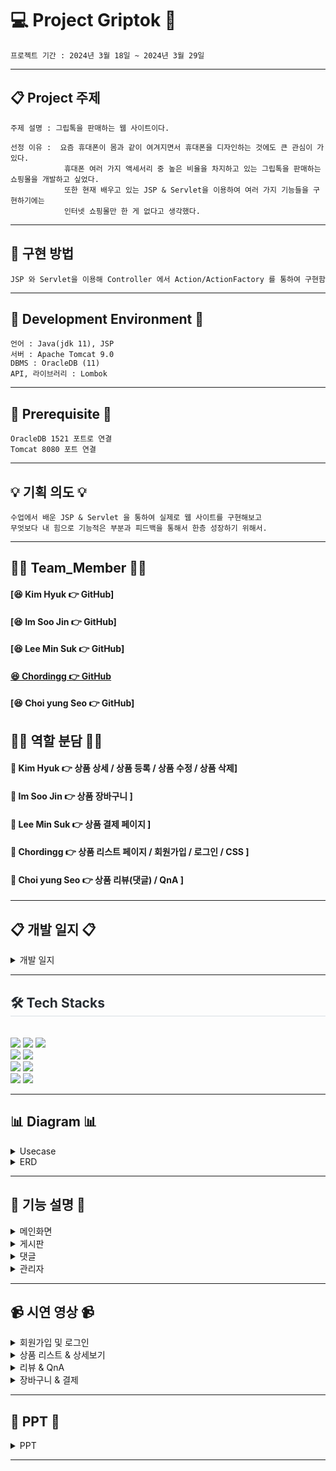 # 💻 Project Griptok 🛒
```
프로젝트 기간 : 2024년 3월 18일 ~ 2024년 3월 29일
```
***


## 📋 Project 주제
```
주제 설명 : 그립톡을 판매하는 웹 사이트이다.

선정 이유 :  요즘 휴대폰이 몸과 같이 여겨지면서 휴대폰을 디자인하는 것에도 큰 관심이 가있다.
            휴대폰 여러 가지 액세서리 중 높은 비율을 차지하고 있는 그립톡을 판매하는 쇼핑몰을 개발하고 싶었다.
            또한 현재 배우고 있는 JSP & Servlet을 이용하여 여러 가지 기능들을 구현하기에는
            인터넷 쇼핑몰만 한 게 없다고 생각했다.
```
<hr>

## 📖 구현 방법
```
JSP 와 Servlet을 이용해 Controller 에서 Action/ActionFactory 를 통하여 구현함
```

<hr>



## 🔧 Development Environment 🔧
```
언어 : Java(jdk 11), JSP
서버 : Apache Tomcat 9.0
DBMS : OracleDB (11)
API, 라이브러리 : Lombok
```

<hr>

## 🔔 Prerequisite 🔔
```
OracleDB 1521 포트로 연결 
Tomcat 8080 포트 연결
```

<hr>

## 💡 기획 의도 💡
```
수업에서 배운 JSP & Servlet 을 통하여 실제로 웹 사이트를 구현해보고
무엇보다 내 힘으로 기능적은 부분과 피드백을 통해서 한층 성장하기 위해서.
```
<hr>

## 🙋‍♀️ Team_Member 🙋‍♀️

#### [😆 Kim Hyuk 👉 GitHub]
#### [😆 Im Soo Jin 👉 GitHub]
#### [😆 Lee Min Suk 👉 GitHub]
#### [😆 Chordingg 👉 GitHub](https://github.com/Chordingg)
#### [😆 Choi yung Seo 👉 GitHub] 

## 🙋‍♀️ 역할 분담 🙋‍♀️
#### 🔨 Kim Hyuk 👉 상품 상세 / 상품 등록 / 상품 수정 / 상품 삭제]
#### 🔨 Im Soo Jin 👉 상품 장바구니 ]
#### 🔨 Lee Min Suk 👉 상품 결제 페이지 ]
#### 🔨 Chordingg 👉 상품 리스트 페이지 / 회원가입 / 로그인 / CSS ]
#### 🔨 Choi yung Seo 👉 상품 리뷰(댓글) / QnA ] 

<hr>

## 📋 개발 일지 📋
<details><summary>개발 일지</summary>
      
 ![image](https://github.com/Chordingg/2024_AWS_JSP_Project_griptok/assets/157094467/0f731777-3070-4491-bb3c-0d207d815a05)
  
</details>

<hr>

<div style="text-align: left;">
    <h2 style="border-bottom: 1px solid #d8dee4; color: #282d33;"> 🛠️ Tech Stacks </h2> <br> 
<img src="https://img.shields.io/badge/HTML5-E34F26?style=for-the-badge&logo=HTML5&logoColor=white">
<img src="https://img.shields.io/badge/CSS3-1572B6?style=for-the-badge&logo=CSS3&logoColor=white">
<img src="https://img.shields.io/badge/Java-007396?style=for-the-badge&logo=Java&logoColor=white">     
<br>
<img src="https://img.shields.io/badge/Javascript-F7DF1E?style=for-the-badge&logo=Javascript&logoColor=white">
<img src="https://img.shields.io/badge/Oracle-F80000?style=for-the-badge&logo=Oracle&logoColor=white">
<br>
<img src="https://img.shields.io/badge/Git-F05032?style=for-the-badge&logo=Git&logoColor=white">
<img src="https://img.shields.io/badge/Github-181717?style=for-the-badge&logo=Github&logoColor=white">
<br>
<img src="https://img.shields.io/badge/Apache Tomcat-F8DC75?style=for-the-badge&logo=Apache Tomcat&logoColor=white">
<img src="https://img.shields.io/badge/Notion-000000?style=for-the-badge&logo=Notion&logoColor=white">
</div>

<hr>

## 📊 Diagram 📊

<details><summary>Usecase</summary>
<img src="https://github.com/Chordingg/2024_AWS_JSP_Project_griptok/assets/157094467/8f64bd54-3168-473c-8561-ad97fde61443" />
</details>

<details><summary>ERD</summary>
<img src="https://github.com/Chordingg/2024_AWS_JSP_Project_griptok/assets/157094467/1e777cbc-d841-45fa-b32d-2e4b63417a43" />
</details>

<hr>

## 📝 기능 설명 📝

<details><summary>메인화면
</summary>
<br/>

### [ 상단 고정 메뉴 ( Header ) ]
- home, 검색, 공지사항, 마이페이지, 게시글의 랭킹, 로그인 등을 볼 수 있는 태그
- 게시물 검색 기능
    - 제목과 내용에 따라 검색 가능
- 로그인이 되어 있지 않은 경우
    - Header에 있는 로그인 버튼을 클릭하여 로그인
- 로그인이 되어 있는 경우
    - 로그인 버튼이 본인의 닉네임을 나타내는 풀 다운 메뉴로 변환
    - 그 풀 다운 메뉴에는 본인 정보를 수정할 수 있으며, 자신이 쓴 글을 볼 수 있음.
    - 로그아웃
- 랭킹에는 한 주마다 가장 많은 조회수, 가장 많은 좋아요수를 받은 게시물들이 나타남.

| 비회원 & 메뉴 |
| --- |
| <img width="1094" alt="image" src="https://github.com/Chunjae-GongCheck/GongCheck/assets/145963704/678dec32-f5fd-45db-91ea-b3fed6235a82"> | 

</br>

| 회원 & 풀다운 메뉴 |
| --- |
| <img width="1081" alt="image" src="https://github.com/Chunjae-GongCheck/GongCheck/assets/145963704/ca0b2ab4-51c3-4f96-8499-62ec77b9e983"> |

<br/>

### [ 검색창 모달 화면 ( Modal ) ]
- 검색 버튼 누르는 즉시 검색할 수 있는 대화상자 열림
- 해당 모달 화면 외에 어느 곳을 누르던 대화상자가 닫히게 설정.

| 검색창 모달 화면 |
| --- |
| <img width="1081" alt="image" src="https://github.com/Chunjae-GongCheck/GongCheck/assets/145524731/ce55ae62-8c43-4aec-9445-3c01e0419b79"> |

<br/>

| 페이지네이션 |
| --- |
| <img width="1081" alt="image" src="https://github.com/Chunjae-GongCheck/GongCheck/assets/145524731/156e5ad2-8ea2-471f-b610-ecd7a4d0a4c5"> |

<br/>

| 회원가입 |
| -- |
| <img src="https://github.com/Chunjae-GongCheck/GongCheck/assets/74610908/eff35fd6-7aa1-4345-b049-133c30ecefe2" width="1081" > |

<br/>

| 로그인 |
| -- |
| <img src="https://github.com/Chunjae-GongCheck/GongCheck/assets/74610908/30b39898-0173-4719-a3dc-f79e25ebecfd" width="1081" > |
<br/>

| 회원정보 수정 |
| -- |
| <img src="https://github.com/Chunjae-GongCheck/GongCheck/assets/74610908/9c0ae289-aee4-4bb9-b698-cb6e162d3e61" width="1081"> |

<br/>


</details>

<details><summary>게시판
</summary>
<br/>   

### [ 공부 인증 게시판 글쓰기 ( Write ) ]
- 글을 작성하여 게시판에 자신이 작성한 글이 올라가도록 함
- 로그인이 되어있는 경우에만 글 작성 가능
    - 비회원의 경우 로그인을 먼저 해야 함
- 글 작성시 제목, 내용 그리고 사진 파일을 필수로 첨부해야 함
    - 사진 파일은 한 장만 첨부 가능하도록 설정
    - 사진은 jpg, png, gif 형식으로 첨부 가능
- 글 등록하기 외에도 내용 다시 작성, 게시물 목록 보기 가능
  </br>

| 게시물 작성 |
| -- |
| <img src="https://github.com/Chunjae-GongCheck/GongCheck/assets/145963704/201d545b-3eec-4b04-b25b-f8c1a763b4c0" width="1081"> |

### [ 공부 인증 게시판 글 수정하기 ( Modify ) ]
- 본인이 작성한 글을 직접 수정할 수 있도록 설정
    - 비회원의 경우 로그인을 먼저 해야 함
    - 다른 회원이 수정하려고 할 때에는 권한이 부여되지 않음
- 수정하기 클릭 시 본인이 작성했던 제목과 내용이 남아있음
    - 사진 파일은 새롭게 첨부해야 함
- 글 등록 외에도 내용 다시 작성, 게시물 목록 보기 가능

<br/>

| 게시물 수정 |
| -- |
| <img src="https://github.com/Chunjae-GongCheck/GongCheck/assets/145963704/f09c2b75-a423-48b5-8e49-a3c2bd60449c" width="1081"> |

### [ 공부 인증 게시판 글 삭제하기 ( Delete ) ]
- 본인이 작성한 글에 대하여 삭제 기능 부여
    - 비회원의 경우 로그인을 먼저 해야 함
    - 다른 회원이 삭하려고 할 때에는 권한이 부여되지 않음
- 삭제하기 클릭 시 의사를 한 번 더 물어보고 삭제하기를 눌렀을 때 해당 글이 게시판 목록에서 사라짐

<br/>

| 게시물 삭제 |
| -- |
| <img src="https://github.com/Chunjae-GongCheck/GongCheck/assets/145963704/5ece4b74-82c7-4caf-bdcd-f85e36b3f805" width="1081"> |

<br/>

</details>

<details><summary>댓글
</summary>
<br/>

### [ 공부 인증 게시판 댓글 쓰기 ( Write ) ]
- 게시물 클릭 후 해당 게시물에 댓글 작성 가능
- 댓글이 없을 시 댓글 리스트 부분에 [등록된 댓글이 없습니다.] 표시
- 로그인이 되어있는 경우에만 글 작성 가능
    - 비회원의 경우 로그인을 먼저 해야 함
- 내용만 입력 할 수 있음


| 댓글 작성 |
| -- |
| <img src="https://github.com/Chunjae-GongCheck/GongCheck/assets/145963612/67433f6b-4073-4f47-8773-65d7070beab6" width="1081"> |

<br/>

### [ 공부 인증 게시판 댓글 수정하기 ( Modify ) ]
- 본인의 댓글만 수정할 수 있음
  - 비회원의 경우 로그인을 먼저 해야 함
  - 다른 회원이 수정하려고 할 때에는 권한이 부여되지 않음
- 수정하기 클릭 시 본인이 작성했던 댓글내용 남아있음
- Reset 클릭 시 작성하고있던 수정내용 초기화
  - 수정 전 기존 내용은 남아있음
- 수정 완료 후 수정일시 추가됨
  - 수정 하지 않은 댓글은 작성일시만 표기되어있음

| 댓글 수정 |
| -- |
| <img src="https://github.com/Chunjae-GongCheck/GongCheck/assets/145963612/93e627b9-e728-4884-b310-1f96a6caf93c" width="1081"> |

<br/>

### [ 공부 인증 게시판 댓글 삭제하기 ( Delete ) ]
- 본인이 작성한 댓글에 대하여 삭제 기능 부여
  - 비회원의 경우 로그인을 먼저 해야 함
  - 다른 회원이 삭제하려고 할 때에는 권한이 부여되지 않음
- 삭제하기 클릭 시 의사를 한 번 더 물어보고 해당 댓글 삭제

| 댓글 삭제 |
| -- |
| <img src="https://github.com/Chunjae-GongCheck/GongCheck/assets/145963612/494177b6-2d3e-4cd2-9f44-92bc45dfd58f" width="1081"> |

<br/>

</details>

<details><summary>관리자
</summary>
 <br/>  

[- 회원수정 및 삭제](https://github.com/Chunjae-GongCheck/GongCheck/blob/0a76af7f2878cfe2a99e633eca6560c931798467/src/main/java/com/gck/admin/controller/AdminDeleteController.java#L26-L53)
<br/>
<img src="https://github.com/Chunjae-GongCheck/GongCheck/assets/145525099/4e77f6b0-96f3-4399-b3bd-ef3e1b843919" width="800px" height="500px">
<br/> 
<img src="https://github.com/Chunjae-GongCheck/GongCheck/assets/145525099/59b7eaa2-aead-4db3-aea4-0acc88d10cad)" width="800px" height="500px">
<br/>
</details>

<hr>

## 📹 시연 영상 📹

<details><summary>회원가입 및 로그인</summary>


https://github.com/Chordingg/2024_JSP-Servlet_Project_Griptok/assets/157094467/a288e796-1959-4f44-9add-8261da3ef422


</details>
    
<details><summary>상품 리스트 & 상세보기</summary>


https://github.com/Chordingg/2024_JSP-Servlet_Project_Griptok/assets/157094467/9112a6cc-9f3e-4268-a020-648ce0e31385


</details>

<details><summary>리뷰 & QnA</summary>


https://github.com/Chordingg/2024_JSP-Servlet_Project_Griptok/assets/157094467/19c62da2-689d-47f8-afff-93f19f2f7bd8


</details>

<details><summary>장바구니 & 결제</summary>


https://github.com/Chordingg/2024_JSP-Servlet_Project_Griptok/assets/157094467/668e6a16-61af-47dc-869d-ca7ee254f43e

</details>

<hr>

## 📂 PPT 📂

<details><summary>PPT</summary>
      
![image](https://github.com/Chordingg/2024_AWS_JSP_Project_griptok/assets/157094467/14c1a1aa-16ac-4798-b761-47e643832151)
![image](https://github.com/Chordingg/2024_AWS_JSP_Project_griptok/assets/157094467/7f51adcb-87f2-494c-b257-6b09aeb4a6d0)
![image](https://github.com/Chordingg/2024_AWS_JSP_Project_griptok/assets/157094467/49c45790-db17-4554-ab04-e6c227c6a229)
![image](https://github.com/Chordingg/2024_AWS_JSP_Project_griptok/assets/157094467/f278f1f8-acfc-42e8-a9f4-ae5d96c58b03)
![image](https://github.com/Chordingg/2024_AWS_JSP_Project_griptok/assets/157094467/9ae78c38-8e8e-45c0-9e84-db813162c837)
![image](https://github.com/Chordingg/2024_AWS_JSP_Project_griptok/assets/157094467/71229bf9-95d2-403e-9189-f7263958c932)
![image](https://github.com/Chordingg/2024_AWS_JSP_Project_griptok/assets/157094467/15b4807e-9559-4dcc-892e-843a13dcd9c3)
![image](https://github.com/Chordingg/2024_AWS_JSP_Project_griptok/assets/157094467/c9c3ce5b-6f6a-4b5c-9201-d0dc31a7327d)
![image](https://github.com/Chordingg/2024_AWS_JSP_Project_griptok/assets/157094467/9c27733d-6bfd-49c6-84d6-b0e5d7543de6)
![image](https://github.com/Chordingg/2024_AWS_JSP_Project_griptok/assets/157094467/d3fbd2bc-edc1-4b7c-9935-869e998e4727)
![image](https://github.com/Chordingg/2024_AWS_JSP_Project_griptok/assets/157094467/c7de0a81-8f77-4fda-8986-3b4c4fc32cb0)
![image](https://github.com/Chordingg/2024_AWS_JSP_Project_griptok/assets/157094467/f6eb2c1b-c61e-4628-aed9-e668c9bb5dc2)
![image](https://github.com/Chordingg/2024_AWS_JSP_Project_griptok/assets/157094467/6a165459-ea1d-4f40-8d17-b6ad89d14e78)
![image](https://github.com/Chordingg/2024_AWS_JSP_Project_griptok/assets/157094467/214d744f-0e39-4183-9314-76a5f74e00a6)



</details>

<hr> 
